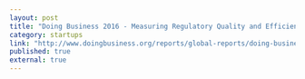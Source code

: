 ```yaml
---
layout: post
title: "Doing Business 2016 - Measuring Regulatory Quality and Efficiency - World Bank Group"
category: startups
link: "http://www.doingbusiness.org/reports/global-reports/doing-business-2016"
published: true
external: true
---
```

<p>
</p>
